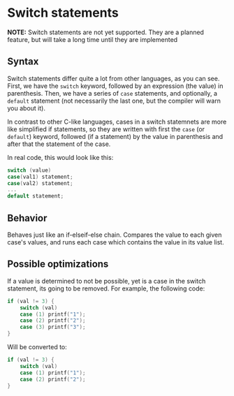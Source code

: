 # Switch statements

**NOTE:** Switch statements are not yet supported. They are a planned feature, but will take a long time until they are implemented

## Syntax

Switch statements differ quite a lot from other languages, as you can see. First, we have the `switch` keyword, followed by an expression (the value) in parenthesis. Then, we have a series of `case` statements, and optionally, a `default` statement (not necessarily the last one, but the compiler will warn you about it).

In contrast to other C-like languages, cases in a switch statemnets are more like simplified if statements, so they are written with first the `case` (or `default`) keyword, followed (if a statement) by the value in parenthesis and after that the statement of the case.

In real code, this would look like this:

```c#
switch (value)
case(val1) statement;
case(val2) statement;
...
default statement;
```

## Behavior

Behaves just like an if-elseif-else chain. Compares the value to each given case's values, and runs each case which contains the value in its value list.

## Possible optimizations

If a value is determined to not be possible, yet is a case in the switch statement, its going to be removed. For example, the following code:

```c
if (val != 3) {
    switch (val)
    case (1) printf("1");
    case (2) printf("2");
    case (3) printf("3");
}
```

Will be converted to:

```c
if (val != 3) {
    switch (val)
    case (1) printf("1");
    case (2) printf("2");
}
```